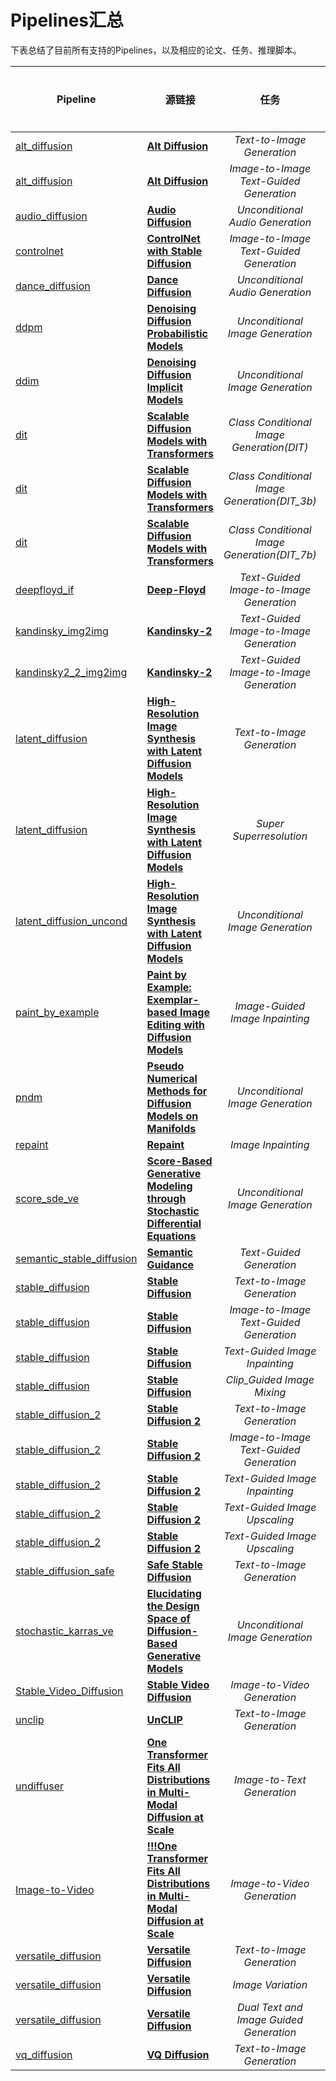# Pipelines汇总


下表总结了目前所有支持的Pipelines，以及相应的论文、任务、推理脚本。

| Pipeline                                                                                                                      | 源链接                                                                                                                       | 任务 | 推理脚本
|-------------------------------------------------------------------------------------------------------------------------------|------------------------------------------------------------------------------------------------------------------------------|:---:|:---:|
| [alt_diffusion](https://github.com/PaddlePaddle/PaddleMIX/tree/develop/ppdiffusers/ppdiffusers/pipelines/alt_diffusion)                 | [**Alt Diffusion**](https://arxiv.org/abs/2211.06679)   | *Text-to-Image Generation* |  [link](https://github.com/PaddlePaddle/PaddleMIX/tree/develop/ppdiffusers/examples/inference/text_to_image_generation-alt_diffusion.py)
| [alt_diffusion](https://github.com/PaddlePaddle/PaddleMIX/tree/develop/ppdiffusers/ppdiffusers/pipelines/alt_diffusion)                 | [**Alt Diffusion**](https://arxiv.org/abs/2211.06679)   | *Image-to-Image Text-Guided Generation* |  [link](https://github.com/PaddlePaddle/PaddleMIX/tree/develop/ppdiffusers/examples/inference/image_to_image_text_guided_generation-alt_diffusion.py)
| [audio_diffusion](https://github.com/PaddlePaddle/PaddleMIX/tree/develop/ppdiffusers/ppdiffusers/pipelines/audio_diffusion)                 | [**Audio Diffusion**](https://github.com/teticio/audio-diffusion)   | *Unconditional Audio Generation* |  [link](https://github.com/PaddlePaddle/PaddleMIX/tree/develop/ppdiffusers/examples/inference/unconditional_audio_generation-audio_diffusion.py)
| [controlnet](https://github.com/PaddlePaddle/PaddleMIX/tree/develop/ppdiffusers/ppdiffusers/pipelines/stable_diffusion)                 | [**ControlNet with Stable Diffusion**](https://arxiv.org/abs/2302.05543)   | *Image-to-Image Text-Guided Generation* |  [link](https://github.com/PaddlePaddle/PaddleMIX/tree/develop/ppdiffusers/examples/inference/image_to_image_text_guided_generation-controlnet.py)
| [dance_diffusion](https://github.com/PaddlePaddle/PaddleMIX/tree/develop/ppdiffusers/ppdiffusers/pipelines/dance_diffusion)                 | [**Dance Diffusion**](https://github.com/Harmonai-org/sample-generator)                                                      | *Unconditional Audio Generation* |  [link](https://github.com/PaddlePaddle/PaddleMIX/tree/develop/ppdiffusers/examples/inference/unconditional_audio_generation-dance_diffusion.py)
| [ddpm](https://github.com/PaddlePaddle/PaddleMIX/tree/develop/ppdiffusers/ppdiffusers/pipelines/ddpm)                                       | [**Denoising Diffusion Probabilistic Models**](https://arxiv.org/abs/2006.11239)                                             | *Unconditional Image Generation* |  [link](https://github.com/PaddlePaddle/PaddleMIX/tree/develop/ppdiffusers/examples/inference/unconditional_image_generation-ddpm.py)
| [ddim](https://github.com/PaddlePaddle/PaddleMIX/tree/develop/ppdiffusers/ppdiffusers/pipelines/ddim)                                       | [**Denoising Diffusion Implicit Models**](https://arxiv.org/abs/2010.02502)                                                  | *Unconditional Image Generation* | [link](https://github.com/PaddlePaddle/PaddleMIX/tree/develop/ppdiffusers/examples/inference/unconditional_image_generation-ddim.py)
| [dit](https://github.com/PaddlePaddle/PaddleMIX/tree/develop/ppdiffusers/ppdiffusers/pipelines/dit)                                          |[**Scalable Diffusion Models with Transformers**](https://arxiv.org/abs/2212.09748)                                            | *Class Conditional Image Generation(DIT)* | [link](https://github.com/PaddlePaddle/PaddleMIX/blob/develop/ppdiffusers/examples/inference/class_conditional_image_generation-dit.py)
| [dit](https://github.com/PaddlePaddle/PaddleMIX/tree/develop/ppdiffusers/ppdiffusers/pipelines/dit)                                          |[**Scalable Diffusion Models with Transformers**](https://arxiv.org/abs/2212.09748)                                            | *Class Conditional Image Generation(DIT_3b)* | [link](https://github.com/PaddlePaddle/PaddleMIX/blob/develop/ppdiffusers/examples/inference/class_conditional_image_generation-large_dit_3b.py)
| [dit](https://github.com/PaddlePaddle/PaddleMIX/tree/develop/ppdiffusers/ppdiffusers/pipelines/dit)                                          |[**Scalable Diffusion Models with Transformers**](https://arxiv.org/abs/2212.09748)                                            | *Class Conditional Image Generation(DIT_7b)* | [link](https://github.com/PaddlePaddle/PaddleMIX/blob/develop/ppdiffusers/examples/inference/class_conditional_image_generation-large_dit_7b.py)
| [deepfloyd_if](https://github.com/PaddlePaddle/PaddleMIX/tree/develop/ppdiffusers/ppdiffusers/pipelines/deepfloyd_if)                           |[**Deep-Floyd**](https://github.com/deep-floyd/IF)       | *Text-Guided Image-to-Image Generation* | [link](https://github.com/PaddlePaddle/PaddleMIX/blob/develop/ppdiffusers/examples/inference/image_to_image_text_guided_generation-deepfloyd_if.py)
| [kandinsky_img2img](https://github.com/PaddlePaddle/PaddleMIX/blob/develop/ppdiffusers/ppdiffusers/pipelines/kandinsky/pipeline_kandinsky_img2img.py)  |[**Kandinsky-2**](https://github.com/ai-forever/Kandinsky-2)       | *Text-Guided Image-to-Image Generation* | [link](https://github.com/PaddlePaddle/PaddleMIX/blob/develop/ppdiffusers/examples/inference/image_to_image_text_guided_generation-kandinsky.py)
| [kandinsky2_2_img2img](https://github.com/PaddlePaddle/PaddleMIX/blob/develop/ppdiffusers/ppdiffusers/pipelines/kandinsky2_2/pipeline_kandinsky2_2_img2img.py)  |[**Kandinsky-2**](https://github.com/ai-forever/Kandinsky-2)       | *Text-Guided Image-to-Image Generation* | [link](https://github.com/PaddlePaddle/PaddleMIX/blob/develop/ppdiffusers/examples/inference/image_to_image_text_guided_generation-kandinsky2_2.py)
| [latent_diffusion](https://github.com/PaddlePaddle/PaddleMIX/tree/develop/ppdiffusers/ppdiffusers/pipelines/latent_diffusion)               | [**High-Resolution Image Synthesis with Latent Diffusion Models**](https://arxiv.org/abs/2112.10752)                         | *Text-to-Image Generation* | [link](https://github.com/PaddlePaddle/PaddleMIX/tree/develop/ppdiffusers/examples/inference/text_to_image_generation-latent_diffusion.py)
| [latent_diffusion](https://github.com/PaddlePaddle/PaddleMIX/tree/develop/ppdiffusers/ppdiffusers/pipelines/latent_diffusion)               | [**High-Resolution Image Synthesis with Latent Diffusion Models**](https://arxiv.org/abs/2112.10752)                         | *Super Superresolution* | [link](https://github.com/PaddlePaddle/PaddleMIX/tree/develop/ppdiffusers/examples/inference/super_resolution-latent_diffusion.py)
| [latent_diffusion_uncond](https://github.com/PaddlePaddle/PaddleMIX/tree/develop/ppdiffusers/ppdiffusers/pipelines/latent_diffusion_uncond) | [**High-Resolution Image Synthesis with Latent Diffusion Models**](https://arxiv.org/abs/2112.10752)                         | *Unconditional Image Generation* | [link](https://github.com/PaddlePaddle/PaddleMIX/tree/develop/ppdiffusers/examples/inference/unconditional_image_generation-latent_diffusion_uncond.py)
| [paint_by_example](https://github.com/PaddlePaddle/PaddleMIX/tree/develop/ppdiffusers/ppdiffusers/pipelines/paint_by_example)                                       | [**Paint by Example: Exemplar-based Image Editing with Diffusion Models**](https://arxiv.org/abs/2211.13227)                           | *Image-Guided Image Inpainting* | [link](https://github.com/PaddlePaddle/PaddleMIX/tree/develop/ppdiffusers/examples/inference/image_guided_image_inpainting-paint_by_example.py)
| [pndm](https://github.com/PaddlePaddle/PaddleMIX/tree/develop/ppdiffusers/ppdiffusers/pipelines/pndm)                                       | [**Pseudo Numerical Methods for Diffusion Models on Manifolds**](https://arxiv.org/abs/2202.09778)                           | *Unconditional Image Generation* | [link](https://github.com/PaddlePaddle/PaddleMIX/tree/develop/ppdiffusers/examples/inference/unconditional_image_generation-pndm.py)
| [repaint](https://github.com/PaddlePaddle/PaddleMIX/tree/develop/ppdiffusers/ppdiffusers/pipelines/repaint)                 | [**Repaint**](https://arxiv.org/abs/2201.09865)                                                      | *Image Inpainting* |  [link](https://github.com/PaddlePaddle/PaddleMIX/tree/develop/ppdiffusers/examples/inference/image_inpainting-repaint.py)
| [score_sde_ve](https://github.com/PaddlePaddle/PaddleMIX/tree/develop/ppdiffusers/ppdiffusers/pipelines/score_sde_ve)                       | [**Score-Based Generative Modeling through Stochastic Differential Equations**](https://openreview.net/forum?id=PxTIG12RRHS) | *Unconditional Image Generation* | [link](https://github.com/PaddlePaddle/PaddleMIX/tree/develop/ppdiffusers/examples/inference/unconditional_image_generation-score_sde_ve.py)
| [semantic_stable_diffusion](https://github.com/PaddlePaddle/PaddleMIX/tree/develop/ppdiffusers/ppdiffusers/pipelines/semantic_stable_diffusion)                | [**Semantic Guidance**](https://arxiv.org/abs/2301.12247)                                            | *Text-Guided Generation* | [link](https://github.com/PaddlePaddle/PaddleMIX/tree/develop/ppdiffusers/examples/inference/text_guided_generation-semantic_stable_diffusion.py)
| [stable_diffusion](https://github.com/PaddlePaddle/PaddleMIX/tree/develop/ppdiffusers/ppdiffusers/pipelines/stable_diffusion)                | [**Stable Diffusion**](https://stability.ai/blog/stable-diffusion-public-release)                                            | *Text-to-Image Generation* | [link](https://github.com/PaddlePaddle/PaddleMIX/tree/develop/ppdiffusers/examples/inference/text_to_image_generation-stable_diffusion.py)
| [stable_diffusion](https://github.com/PaddlePaddle/PaddleMIX/tree/develop/ppdiffusers/ppdiffusers/pipelines/stable_diffusion)               | [**Stable Diffusion**](https://stability.ai/blog/stable-diffusion-public-release)                                            | *Image-to-Image Text-Guided Generation* | [link](https://github.com/PaddlePaddle/PaddleMIX/tree/develop/ppdiffusers/examples/inference/image_to_image_text_guided_generation-stable_diffusion.py)
| [stable_diffusion](https://github.com/PaddlePaddle/PaddleMIX/tree/develop/ppdiffusers/ppdiffusers/pipelines/stable_diffusion)                 | [**Stable Diffusion**](https://stability.ai/blog/stable-diffusion-public-release)                                            | *Text-Guided Image Inpainting* | [link](https://github.com/PaddlePaddle/PaddleMIX/tree/develop/ppdiffusers/examples/inference/text_guided_image_inpainting-stable_diffusion.py)
| [stable_diffusion](https://github.com/PaddlePaddle/PaddleMIX/tree/develop/ppdiffusers/ppdiffusers/pipelines/stable_diffusion)                 | [**Stable Diffusion**](https://stability.ai/blog/stable-diffusion-public-release)                                            | *Clip_Guided Image Mixing* | [link](https://github.com/PaddlePaddle/PaddleMIX/blob/develop/ppdiffusers/examples/inference/image_mixing-clip_guided_stable_diffusion.py)
| [stable_diffusion_2](https://github.com/PaddlePaddle/PaddleMIX/tree/develop/ppdiffusers/ppdiffusers/pipelines/stable_diffusion)                | [**Stable Diffusion 2**](https://stability.ai/blog/stable-diffusion-v2-release)                                            | *Text-to-Image Generation* | [link](https://github.com/PaddlePaddle/PaddleMIX/tree/develop/ppdiffusers/examples/inference/text_to_image_generation-stable_diffusion_2.py)
| [stable_diffusion_2](https://github.com/PaddlePaddle/PaddleMIX/tree/develop/ppdiffusers/ppdiffusers/pipelines/stable_diffusion)               | [**Stable Diffusion 2**](https://stability.ai/blog/stable-diffusion-v2-release)                                            | *Image-to-Image Text-Guided Generation* | [link](https://github.com/PaddlePaddle/PaddleMIX/tree/develop/ppdiffusers/examples/inference/image_to_image_text_guided_generation-stable_diffusion_2.py)
| [stable_diffusion_2](https://github.com/PaddlePaddle/PaddleMIX/tree/develop/ppdiffusers/ppdiffusers/pipelines/stable_diffusion)                 | [**Stable Diffusion 2**](https://stability.ai/blog/stable-diffusion-v2-release)                                            | *Text-Guided Image Inpainting* | [link](https://github.com/PaddlePaddle/PaddleMIX/tree/develop/ppdiffusers/examples/inference/text_guided_image_inpainting-stable_diffusion_2.py)
| [stable_diffusion_2](https://github.com/PaddlePaddle/PaddleMIX/tree/develop/ppdiffusers/ppdiffusers/pipelines/stable_diffusion)                 | [**Stable Diffusion 2**](https://stability.ai/blog/stable-diffusion-v2-release)                                            | *Text-Guided Image Upscaling* | [link](https://github.com/PaddlePaddle/PaddleMIX/tree/develop/ppdiffusers/examples/inference/text_guided_image_upscaling-stable_diffusion_2.py)
| [stable_diffusion_2](https://github.com/PaddlePaddle/PaddleMIX/tree/develop/ppdiffusers/ppdiffusers/pipelines/stable_diffusion)                 | [**Stable Diffusion 2**](https://stability.ai/blog/stable-diffusion-v2-release)                                            | *Text-Guided Image Upscaling* | [link](https://github.com/PaddlePaddle/PaddleMIX/tree/develop/ppdiffusers/examples/inference/text_guided_image_upscaling-stable_diffusion_2.py)
| [stable_diffusion_safe](https://github.com/PaddlePaddle/PaddleMIX/tree/develop/ppdiffusers/ppdiffusers/pipelines/stable_diffusion_safe)                 | [**Safe Stable Diffusion**](https://arxiv.org/abs/2211.05105)                                                      | *Text-to-Image Generation* |  [link](https://github.com/PaddlePaddle/PaddleMIX/tree/develop/ppdiffusers/examples/inference/text_to_image_generation-stable_diffusion_safe.py)
| [stochastic_karras_ve](https://github.com/PaddlePaddle/PaddleMIX/tree/develop/ppdiffusers/ppdiffusers/pipelines/stochastic_karras_ve)       | [**Elucidating the Design Space of Diffusion-Based Generative Models**](https://arxiv.org/abs/2206.00364)                    | *Unconditional Image Generation* | [link](https://github.com/PaddlePaddle/PaddleMIX/tree/develop/ppdiffusers/examples/inference/unconditional_image_generation-stochastic_karras_ve.py)
| [Stable_Video_Diffusion](https://github.com/PaddlePaddle/PaddleMIX/tree/develop/ppdiffusers/ppdiffusers/pipelines/stable_video_diffusion)                 | [**Stable Video Diffusion**](https://stability.ai/stable-video)                                                      | *Image-to-Video Generation* |  [link](https://github.com/PaddlePaddle/PaddleMIX/tree/develop/ppdiffusers/examples/inference/image_to_video_generation_stable_video_diffusion.py)
| [unclip](https://github.com/PaddlePaddle/PaddleMIX/tree/develop/ppdiffusers/ppdiffusers/pipelines/unclip)                 | [**UnCLIP**](https://arxiv.org/abs/2204.06125)                                                      | *Text-to-Image Generation* |  [link](https://github.com/PaddlePaddle/PaddleMIX/tree/develop/ppdiffusers/examples/inference/text_to_image_generation-unclip.py)
| [undiffuser](https://github.com/PaddlePaddle/PaddleMIX/tree/develop/ppdiffusers/ppdiffusers/pipelines/unidiffuser)                 | [**One Transformer Fits All Distributions in Multi-Modal Diffusion at Scale**](https://arxiv.org/abs/2303.06555)                                                      | *Image-to-Text Generation* |  [link](https://github.com/PaddlePaddle/PaddleMIX/tree/develop/ppdiffusers/examples/inference/image_to_text_generation-unidiffuser.py)
| [Image-to-Video](https://github.com/PaddlePaddle/PaddleMIX/tree/develop/ppdiffusers/ppdiffusers/pipelines/img_to_video)                 | [**!!!One Transformer Fits All Distributions in Multi-Modal Diffusion at Scale**](https://arxiv.org/abs/2303.06555)                                                      | *Image-to-Video Generation* |  [link](https://github.com/PaddlePaddle/PaddleMIX/tree/develop/ppdiffusers/examples/inference/image_to_video_generation_image_to_video.py)
| [versatile_diffusion](https://github.com/PaddlePaddle/PaddleMIX/tree/develop/ppdiffusers/ppdiffusers/pipelines/versatile_diffusion)                 | [**Versatile Diffusion**](https://arxiv.org/abs/2211.08332)                                                      | *Text-to-Image Generation* |  [link](https://github.com/PaddlePaddle/PaddleMIX/tree/develop/ppdiffusers/examples/inference/text_to_image_generation-versatile_diffusion.py)
| [versatile_diffusion](https://github.com/PaddlePaddle/PaddleMIX/tree/develop/ppdiffusers/ppdiffusers/pipelines/versatile_diffusion)                 | [**Versatile Diffusion**](https://arxiv.org/abs/2211.08332)                                                      | *Image Variation* |  [link](https://github.com/PaddlePaddle/PaddleMIX/tree/develop/ppdiffusers/examples/inference/image_variation-versatile_diffusion.py)
| [versatile_diffusion](https://github.com/PaddlePaddle/PaddleMIX/tree/develop/ppdiffusers/ppdiffusers/pipelines/versatile_diffusion)                 | [**Versatile Diffusion**](https://arxiv.org/abs/2211.08332)                                                      | *Dual Text and Image Guided Generation* |  [link](https://github.com/PaddlePaddle/PaddleMIX/tree/develop/ppdiffusers/examples/inference/dual_text_and_image_guided_generation-versatile_diffusion.py)
| [vq_diffusion](https://github.com/PaddlePaddle/PaddleMIX/tree/develop/ppdiffusers/ppdiffusers/pipelines/vq_diffusion)                 | [**VQ Diffusion**](https://arxiv.org/abs/2111.14822)                                                      | *Text-to-Image Generation* |  [link](https://github.com/PaddlePaddle/PaddleMIX/tree/develop/ppdiffusers/examples/inference/text_to_image_generation-vq_diffusion.py)
